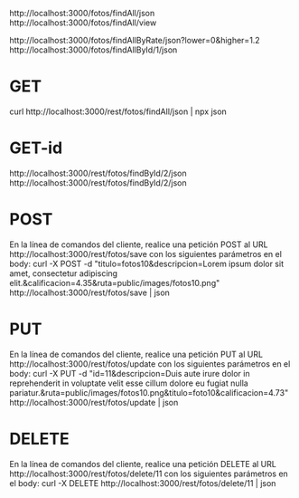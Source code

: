 
http://localhost:3000/fotos/findAll/json
http://localhost:3000/fotos/findAll/view

http://localhost:3000/fotos/findAllByRate/json?lower=0&higher=1.2
http://localhost:3000/fotos/findAllById/1/json


# GET
curl http://localhost:3000/rest/fotos/findAll/json | npx json

# GET-id
http://localhost:3000/rest/fotos/findById/2/json
http://localhost:3000/rest/fotos/findById/2/json

# POST
En la línea de comandos del cliente, realice una petición POST al URL http://localhost:3000/rest/fotos/save 
con los siguientes parámetros en el body:
curl -X POST -d "titulo=fotos10&descripcion=Lorem ipsum dolor sit amet, consectetur adipiscing elit.&calificacion=4.35&ruta=public/images/fotos10.png" http://localhost:3000/rest/fotos/save | json

# PUT
En la línea de comandos del cliente, realice una petición PUT al URL http://localhost:3000/rest/fotos/update 
con los siguientes parámetros en el body:
curl -X PUT -d "id=11&descripcion=Duis aute irure dolor in reprehenderit in voluptate velit esse cillum dolore eu fugiat nulla pariatur.&ruta=public/images/fotos10.png&titulo=foto10&calificacion=4.73" http://localhost:3000/rest/fotos/update | json

# DELETE
En la línea de comandos del cliente, realice una petición DELETE al URL http://localhost:3000/rest/fotos/delete/11 
con los siguientes parámetros en el body:
curl -X DELETE http://localhost:3000/rest/fotos/delete/11 | json